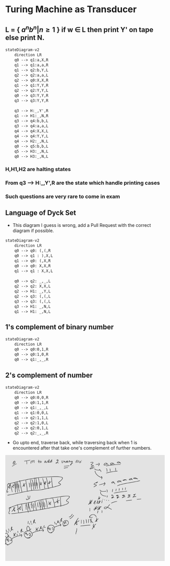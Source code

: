 # Turing Machine as Transducer

## L = { $a^nb^n|n\geq 1$ } if w $\in$ L then print Y' on tape else print N.

```mermaid
stateDiagram-v2
    direction LR
    q0 --> q1:a,X,R
    q1 --> q1:a,a,R
    q1 --> q2:b,Y,L
    q2 --> q2:a,a,L
    q2 --> q0:X,X,R
    q1 --> q1:Y,Y,R
    q2 --> q2:Y,Y,L
    q0 --> q3:Y,Y,R
    q3 --> q3:Y,Y,R

    q3 --> H:_,Y',R
    q1 --> H1:_,N,R
    q3 --> q4:b,b,L
    q3 --> q4:a,a,L
    q4 --> q4:X,X,L
    q4 --> q4:Y,Y,L
    q4 --> H2:_,N,L
    q0 --> q5:b,b,L
    q5 --> H3:_,N,L
    q0 --> H3:_,N,L
```
### H,H1,H2 are halting states
### From q3 --> H:_,Y',R are the state which handle printing cases
### Such questions are very rare to come in exam

## Language of Dyck Set
- This diagram I guess is wrong, add a Pull Request with the correct diagram if possible.

```mermaid
stateDiagram-v2
    direction LR
    q0 --> q0: (,(,R
    q0 --> q1 : ),X,L
    q1 --> q0: (,X,R
    q0 --> q0: X,X,R
    q1 --> q1 : X,X,L

    q0 --> q2: _,_,L
    q2 --> q2: X,X,L
    q2 --> H1: _,Y,L
    q2 --> q3: (,(,L
    q3 --> q3: (,(,L
    q3 --> H1: _,N,L
    q1 --> H1: _,N,L
```

## 1's complement of binary number
```mermaid
stateDiagram-v2
    direction LR
    q0 --> q0:0,1,R
    q0 --> q0:1,0,R
    q0 --> q1:_,_,R
```

## 2's complement of number
```mermaid
stateDiagram-v2
    direction LR
    q0 --> q0:0,0,R
    q0 --> q0:1,1,R
    q0 --> q1:_,_,L
    q1 --> q1:0,0,L
    q1 --> q2:1,1,L
    q2 --> q2:1,0,L
    q2 --> q2:0,1,L
    q2 --> q2:_,_,R
```
- Go upto end, traverse back, while traversing back when 1 is encountered after that take one's complement of further numbers.

![Alt text](image-2.png)